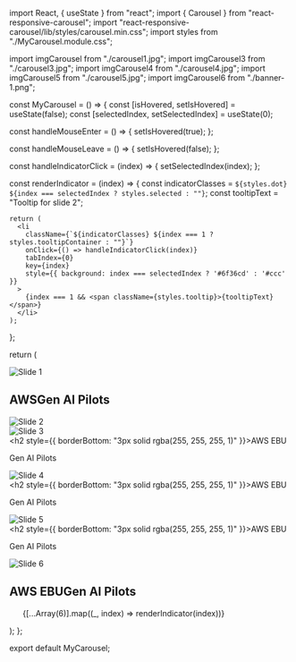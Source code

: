 import React, { useState } from "react";
import { Carousel } from "react-responsive-carousel";
import "react-responsive-carousel/lib/styles/carousel.min.css";
import styles from "./MyCarousel.module.css";

import imgCarousel from "./carousel1.jpg";
import imgCarousel3 from "./carousel3.jpg";
import imgCarousel4 from "./carousel4.jpg";
import imgCarousel5 from "./carousel5.jpg";
import imgCarousel6 from "./banner-1.png";

const MyCarousel = () => {
  const [isHovered, setIsHovered] = useState(false);
  const [selectedIndex, setSelectedIndex] = useState(0);

  const handleMouseEnter = () => {
    setIsHovered(true);
  };

  const handleMouseLeave = () => {
    setIsHovered(false);
  };

  const handleIndicatorClick = (index) => {
    setSelectedIndex(index);
  };

  const renderIndicator = (index) => {
    const indicatorClasses = `${styles.dot} ${index === selectedIndex ? styles.selected : ""}`;
    const tooltipText = "Tooltip for slide 2";

    return (
      <li
        className={`${indicatorClasses} ${index === 1 ? styles.tooltipContainer : ""}`}
        onClick={() => handleIndicatorClick(index)}
        tabIndex={0}
        key={index}
        style={{ background: index === selectedIndex ? '#6f36cd' : '#ccc' }}
      >
        {index === 1 && <span className={styles.tooltip}>{tooltipText}</span>}
      </li>
    );
  };

  return (
    <div className={styles.carouselContainer}>
      <Carousel
        selectedItem={selectedIndex}
        onChange={handleIndicatorClick}
        showArrows={false}
        showThumbs={false}
        showIndicators={false}
        infiniteLoop={true}
        autoPlay={!isHovered}
        showStatus={false}
        interval={2000}
        stopOnHover={false}
        className={styles.customIndicator}
      >
        <div className={styles.carouselItem} onMouseEnter={handleMouseEnter} onMouseLeave={handleMouseLeave}>
          <img src={imgCarousel} className={styles.carouselImage} alt="Slide 1" />
          <div className={styles.carouselOverlay}></div>
          <div className={styles.carouselCaption}>
            <h2>AWS<span>Gen AI Pilots</span></h2>
          </div>
        </div>
        <div className={styles.carouselItem} onMouseEnter={handleMouseEnter} onMouseLeave={handleMouseLeave}>
          <img src={imgCarousel6} className={styles.carouselImage6} alt="Slide 2" />
          <div className={styles.carouselOverlay6}></div>
        </div>
        <div className={styles.carouselItem} onMouseEnter={handleMouseEnter} onMouseLeave={handleMouseLeave}>
          <img src={imgCarousel} className={styles.carouselImage} alt="Slide 3" />
          <div className={styles.carouselOverlay}></div>
          <div className={styles.carouselCaption}>
            <h2 style={{ borderBottom: "3px solid rgba(255, 255, 255, 1)" }}>AWS EBU</h2>
            <p>Gen AI Pilots</p>
          </div>
        </div>
        <div className={styles.carouselItem} onMouseEnter={handleMouseEnter} onMouseLeave={handleMouseLeave}>
          <img src={imgCarousel3} className={styles.carouselImage} alt="Slide 4" />
          <div className={styles.carouselOverlay}></div>
          <div className={styles.carouselCaption}>
            <h2 style={{ borderBottom: "3px solid rgba(255, 255, 255, 1)" }}>AWS EBU</h2>
            <p>Gen AI Pilots</p>
          </div>
        </div>
        <div className={styles.carouselItem} onMouseEnter={handleMouseEnter} onMouseLeave={handleMouseLeave}>
          <img src={imgCarousel4} className={styles.carouselImage} alt="Slide 5" />
          <div className={styles.carouselOverlay}></div>
          <div className={styles.carouselCaption}>
            <h2 style={{ borderBottom: "3px solid rgba(255, 255, 255, 1)" }}>AWS EBU</h2>
            <p>Gen AI Pilots</p>
          </div>
        </div>
        <div className={styles.carouselItem} onMouseEnter={handleMouseEnter} onMouseLeave={handleMouseLeave}>
          <img src={imgCarousel5} className={styles.carouselImage} alt="Slide 6" />
          <div className={styles.carouselOverlay}></div>
          <div className={styles.carouselCaption}>
            <h2>AWS EBU<span>Gen AI Pilots</span></h2>
          </div>
        </div>
      </Carousel>
      <ul className={styles.indicatorsContainer}>
        {[...Array(6)].map((_, index) => renderIndicator(index))}
      </ul>
    </div>
  );
};

export default MyCarousel;
